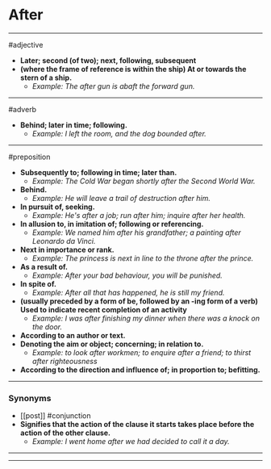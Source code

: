 # After
---
#adjective
- **Later; second (of two); next, following, subsequent**
- **(where the frame of reference is within the ship) At or towards the stern of a ship.**
	- _Example: The after gun is abaft the forward gun._
---
#adverb
- **Behind; later in time; following.**
	- _Example: I left the room, and the dog bounded after._
---
#preposition
- **Subsequently to; following in time; later than.**
	- _Example: The Cold War began shortly after the Second World War._
- **Behind.**
	- _Example: He will leave a trail of destruction after him._
- **In pursuit of, seeking.**
	- _Example: He's after a job; run after him; inquire after her health._
- **In allusion to, in imitation of; following or referencing.**
	- _Example: We named him after his grandfather; a painting after Leonardo da Vinci._
- **Next in importance or rank.**
	- _Example: The princess is next in line to the throne after the prince._
- **As a result of.**
	- _Example: After your bad behaviour, you will be punished._
- **In spite of.**
	- _Example: After all that has happened, he is still my friend._
- **(usually preceded by a form of be, followed by an -ing form of a verb) Used to indicate recent completion of an activity**
	- _Example: I was after finishing my dinner when there was a knock on the door._
- **According to an author or text.**
- **Denoting the aim or object; concerning; in relation to.**
	- _Example: to look after workmen; to enquire after a friend; to thirst after righteousness_
- **According to the direction and influence of; in proportion to; befitting.**
---
### Synonyms
- [[post]]
#conjunction
- **Signifies that the action of the clause it starts takes place before the action of the other clause.**
	- _Example: I went home after we had decided to call it a day._
---
---
